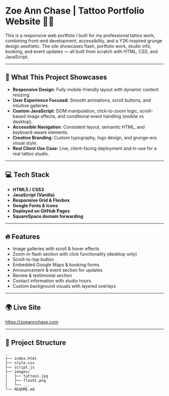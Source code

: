 # Zoe Ann Chase | Tattoo Portfolio Website 🎨🖤

This is a responsive web portfolio I built for my professional tattoo work, combining front-end development, accessibility, and a Y2K-inspired grunge design aesthetic. 
The site showcases flash, portfolio work, studio info, booking, and event updates — all built from scratch with HTML, CSS, and JavaScript.

---

## 🧠 What This Project Showcases

- **Responsive Design**: Fully mobile-friendly layout with dynamic content resizing.
- **User Experience Focused**: Smooth animations, scroll buttons, and intuitive galleries.
- **Custom JavaScript**: DOM manipulation, click-to-zoom logic, scroll-based image effects, and conditional event handling (mobile vs desktop).
- **Accessible Navigation**: Consistent layout, semantic HTML, and keyboard-aware elements.
- **Creative Branding**: Custom typography, logo design, and grunge-era visual style.
- **Real Client Use Case**: Live, client-facing deployment and in-use for a real tattoo studio.

---

## 💻 Tech Stack

- **HTML5 / CSS3**
- **JavaScript (Vanilla)**
- **Responsive Grid & Flexbox**
- **Google Fonts & Icons**
- **Deployed on GitHub Pages**
- **SquareSpace domain forwarding**

---

## 🔥 Features

- Image galleries with scroll & hover effects
- Zoom-in flash section with click functionality (desktop only)
- Scroll-to-top button
- Embedded Google Maps & booking forms
- Announcement & event section for updates
- Review & testimonial section
- Contact information with studio hours
- Custom background visuals with layered overlays

---

## 🌍 Live Site

https://zoeannchase.com

---

## 📁 Project Structure

```plaintext
.
├── index.html
├── style.css
├── script.js
├── images/
│   ├── tattoo1.jpg
│   ├── flash1.png
│   └── ...
└── README.md
